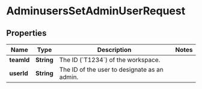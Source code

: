 

# AdminusersSetAdminUserRequest


## Properties

| Name | Type | Description | Notes |
|------------ | ------------- | ------------- | -------------|
|**teamId** | **String** | The ID (&#x60;T1234&#x60;) of the workspace. |  |
|**userId** | **String** | The ID of the user to designate as an admin. |  |



